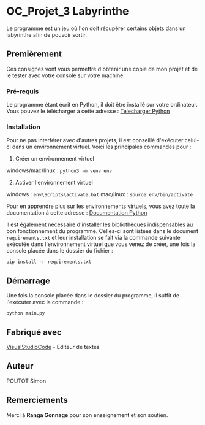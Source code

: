 # OC_Projet_3 Labyrinthe

Le programme est un jeu où l'on doit récupérer certains objets dans un labyrinthe afin de pouvoir sortir.

## Premièrement 

Ces consignes vont vous permettre d'obtenir une copie de mon projet et de le tester avec votre console sur votre machine.

### Pré-requis 

Le programme étant écrit en Python, il doit être installé sur votre ordinateur. Vous pouvez le télécharger à cette adresse : [Télecharger Python](https://www.python.org/downloads/)

### Installation

Pour ne pas interférer avec d'autres projets, il est conseillé d'exécuter celui-ci dans un environnement virtuel. 
Voici les principales commandes pour :

1. Créer un environnement virtuel 

windows/mac/linux : ```python3 -m venv env```

2. Activer l'environnement virtuel

windows : ```env\Scripts\activate.bat```
mac/linux : ```source env/bin/activate```

Pour en apprendre plus sur les environnements virtuels, vous avez toute la documentation à cette adresse : [Documentation Python](https://docs.python.org/fr/3.6/tutorial/venv.html/)

Il est également nécessaire d'installer les bibliothèques indispensables au bon fonctionnement du programme. Celles-ci sont listées dans le document ```requirements.txt``` et leur installation se fait via la commande suivante exécutée dans l'environnement virtuel que vous venez de créer, une fois la console placée dans le dossier du fichier :

```pip install -r requirements.txt```

## Démarrage

Une fois la console placée dans le dossier du programme, il suffit de l'exécuter avec la commande : 

```python main.py```

## Fabriqué avec
[VisualStudioCode](https://code.visualstudio.com/) - Editeur de textes

## Auteur

POUTOT Simon 

## Remerciements

Merci à **Ranga Gonnage** pour son enseignement et son soutien.